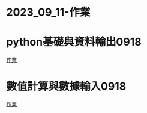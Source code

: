 # 2023_09_11-作業
# python基礎與資料輸出0918
[作業](./python基礎與資料輸出.ipynb)
# 數值計算與數據輸入0918
[作業](./數值計算與資料輸入.ipynb)
